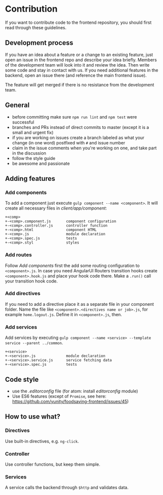 # Contribution
If you want to contribute code to the frontend repository, you should first read through these guidelines.

## Development process

If you have an idea about a feature or a change to an existing feature, just open an issue in the frontend repo and describe your idea briefly. Members of the development team will look into it and review the idea. Then write some code and stay in contact with us. If you need additional features in the backend, open an issue there (and reference the main frontend issue).

The feature will get merged if there is no resistance from the development team.

## General
* before committing make sure `npm run lint` and `npm test` were successful
* branches and PRs instead of direct commits to master (except it is a small and urgent fix)
* if you are working on issues create a branch labeled as what your change (in one word) postfixed with `#` and issue number
* claim in the issue comments when you're working on one, and take part in the discussion
* follow the style guide
* be awesome and passionate

## Adding features

### Add components
To add a component just execute `gulp component --name <component>`. It will create all necessary files in *client/app/component*:
```
+<comp>
+-<comp>.component.js       component configuration
+-<comp>.controller.js      controller function
+-<comp>.html               component HTML
+-<comp>.js                 module declaration
+-<comp>.spec.js            tests
+-<comp>.styl               styles
```

### Add routes
Follow *Add components* first the add some routing configuration to `<component>.js`.
In case you need AngularUI Routers transition hooks create `<component>.hook.js` and place your hook code there. Make a `.run()` call your transition hook code.

### Add directives
If you need to add a directive place it as a separate file in your component folder. Name the file like `<component>.<directives name or job>.js`, for example `home.logout.js`. Define it in `<component>.js`, then.

### Add services
Add services by executing `gulp component --name <service> --template service --parent ../common`.
```
+<service>
+-<service>.js              module declaration
+-<service>.service.js      service fetching data
+-<service>.spec.js         tests
```

## Code style
* use the *.editorconfig* file (for atom: install *editorconfig* module)
* Use ES6 features (except of `Promise`, see here: https://github.com/yunity/foodsaving-frontend/issues/45)

## How to use what?

### Directives
Use built-in directives, e.g. `ng-click`.

### Controller
Use controller functions, but keep them simple.

### Services
A service calls the backend through `$http` and validates data.
